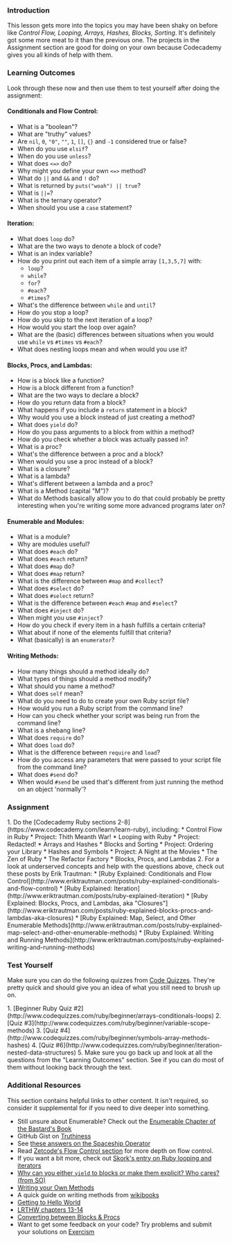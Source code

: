 ### Introduction

This lesson gets more into the topics you may have been shaky on before like *Control Flow, Looping, Arrays, Hashes, Blocks, Sorting*.  It's definitely got some more meat to it than the previous one.  The projects in the Assignment section are good for doing on your own because Codecademy gives you all kinds of help with them.  

### Learning Outcomes
Look through these now and then use them to test yourself after doing the assignment:

#### Conditionals and Flow Control:
* What is a "boolean"?
* What are "truthy" values?
* Are `nil`, `0`, `"0"`, `""`, `1`, `[]`, `{}` and `-1` considered true or false?
* When do you use `elsif`?
* When do you use `unless`?
* What does `<=>` do?
* Why might you define your own `<=>` method?
* What do `||` and `&&` and `!` do?
* What is returned by `puts("woah") || true`?
* What is `||=`?
* What is the ternary operator?
* When should you use a `case` statement?

#### Iteration:
* What does `loop` do?
* What are the two ways to denote a block of code?
* What is an index variable?
* How do you print out each item of a simple array `[1,3,5,7]` with:
  * `loop`?
  * `while`?
  * `for`?
  * `#each`?
  * `#times`?
* What's the difference between `while` and `until`?
* How do you stop a loop?
* How do you skip to the next iteration of a loop?
* How would you start the loop over again?
* What are the (basic) differences between situations when you would use `while` vs `#times` vs `#each`?
* What does nesting loops mean and when would you use it?

#### Blocks, Procs, and Lambdas:
* How is a block like a function?
* How is a block different from a function?
* What are the two ways to declare a block?
* How do you return data from a block?
* What happens if you include a `return` statement in a block?
* Why would you use a block instead of just creating a method?
* What does `yield` do?
* How do you pass arguments to a block from within a method?
* How do you check whether a block was actually passed in?
* What is a proc?
* What's the difference between a proc and a block?
* When would you use a proc instead of a block?
* What is a closure?
* What is a lambda?
* What's different between a lambda and a proc?
* What is a Method (capital "M")?
* What do Methods basically allow you to do that could probably be pretty interesting when you're writing some more advanced programs later on?

#### Enumerable and Modules:
* What is a module?
* Why are modules useful?
* What does `#each` do?
* What does `#each` return?
* What does `#map` do?
* What does `#map` return?
* What is the difference between `#map` and `#collect`?
* What does `#select` do?
* What does `#select` return?
* What is the difference between `#each` `#map` and `#select`?
* What does `#inject` do?
* When might you use `#inject`?
* How do you check if every item in a hash fulfills a certain criteria?
* What about if none of the elements fulfill that criteria?
* What (basically) is an `enumerator`?

#### Writing Methods:
* How many things should a method ideally do?
* What types of things should a method modify?
* What should you name a method?
* What does `self` mean?
* What do you need to do to create your own Ruby script file?
* How would you run a Ruby script from the command line?
* How can you check whether your script was being run from the command line?
* What is a shebang line?
* What does `require` do?
* What does `load` do?
* What is the difference between `require` and `load`?
* How do you access any parameters that were passed to your script file from the command line?
* What does `#send` do?
* When would `#send` be used that's different from just running the method on an object 'normally'?

### Assignment

<div class="lesson-content__panel" markdown="1">
  1. Do the [Codecademy Ruby sections 2-8](https://www.codecademy.com/learn/learn-ruby), including:
      * Control Flow in Ruby
      * Project: Thith Meanth War!
      * Looping with Ruby
      * Project: Redacted!
      * Arrays and Hashes
      * Blocks and Sorting
      * Project: Ordering your Library
      * Hashes and Symbols
      * Project: A Night at the Movies
      * The Zen of Ruby
      * The Refactor Factory
      * Blocks, Procs, and Lambdas
  2. For a look at underserved concepts and help with the questions above, check out these posts by Erik Trautman:
      * [Ruby Explained: Conditionals and Flow Control](http://www.eriktrautman.com/posts/ruby-explained-conditionals-and-flow-control)
      * [Ruby Explained: Iteration](http://www.eriktrautman.com/posts/ruby-explained-iteration)
      * [Ruby Explained: Blocks, Procs, and Lambdas, aka "Closures"](http://www.eriktrautman.com/posts/ruby-explained-blocks-procs-and-lambdas-aka-closures)
      * [Ruby Explained: Map, Select, and Other Enumerable Methods](http://www.eriktrautman.com/posts/ruby-explained-map-select-and-other-enumerable-methods)
      * [Ruby Explained: Writing and Running Methods](http://www.eriktrautman.com/posts/ruby-explained-writing-and-running-methods)
</div>

### Test Yourself

Make sure you can do the following quizzes from [Code Quizzes](http://www.codequizzes.com/).  They're pretty quick and should give you an idea of what you still need to brush up on.

<div class="lesson-content__panel" markdown="1">
  1. [Beginner Ruby Quiz #2](http://www.codequizzes.com/ruby/beginner/arrays-conditionals-loops)
  2. [Quiz #3](http://www.codequizzes.com/ruby/beginner/variable-scope-methods)
  3. [Quiz #4](http://www.codequizzes.com/ruby/beginner/symbols-array-methods-hashes)
  4. [Quiz #6](http://www.codequizzes.com/ruby/beginner/iteration-nested-data-structures)
  5. Make sure you go back up and look at all the questions from the "Learning Outcomes" section. See if you can do most of them without looking back through the text.
</div>

### Additional Resources
This section contains helpful links to other content. It isn't required, so consider it supplemental for if you need to dive deeper into something.

* Still unsure about Enumerable?  Check out the [Enumerable Chapter of the Bastard's Book](http://ruby.bastardsbook.com/chapters/enumerables/)
* GitHub Gist on [Truthiness](https://gist.github.com/jfarmer/2647362)
* See [these answers on the Spaceship Operator](http://stackoverflow.com/questions/827649/what-is-the-ruby-spaceship-operator)
* Read [Zetcode's Flow Control section](http://zetcode.com/lang/rubytutorial/flowcontrol/) for more depth on flow control.
* If you want a bit more, check out [Skork's entry on Ruby looping and iterators](http://www.skorks.com/2009/09/a-wealth-of-ruby-loops-and-iterators/)
* [Why can you either `yield` to blocks or make them explicit?  Who cares? (from SO)](http://stackoverflow.com/questions/1410160/ruby-proccall-vs-yield)
* [Writing your Own Methods](http://rubylearning.com/satishtalim/writing_own_ruby_methods.html)
* A quick guide on writing methods from [wikibooks](http://en.wikibooks.org/wiki/Ruby_Programming/Writing_methods)
* [Getting to Hello World](http://en.wikibooks.org/wiki/Ruby_Programming/Hello_world)
* [LRTHW chapters 13-14](https://learnrubythehardway.org/book/)
* [Converting between Blocks & Procs](https://medium.com/@sihui/proc-code-block-conversion-and-ampersand-in-ruby-35cf524eef55)
* Want to get some feedback on your code? Try problems and submit your solutions on [Exercism](http://exercism.io/languages/ruby)
